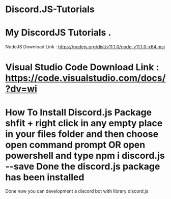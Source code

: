 # Discord.JS-Tutorials
My DiscordJS Tutorials .
================================
NodeJS Download Link : https://nodejs.org/dist/v11.1.0/node-v11.1.0-x64.msi

Visual Studio Code Download Link : https://code.visualstudio.com/docs/?dv=wi
================================
How To Install Discord.js Package
shfit + right click
in any empty place
in your files folder
and then choose open command prompt OR open powershell
and type npm i discord.js --save
Done the discord.js package has been installed
================================
Done now you can development a discord bot with library discord.js
